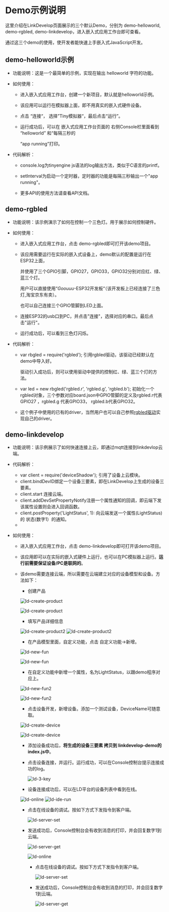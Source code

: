 # Demo示例说明

这里介绍在LinkDevelop页面展示的三个默认Demo，分别为 demo-helloworld, demo-rgbled, demo-linkdevelop，进入嵌入式应用工作台即可查看。

通过这三个demo的使用，使开发者能快速上手嵌入式JavaScript开发。



## demo-helloworld示例

* 功能说明：这是一个最简单的示例，实现在输出 helloworld 字符的功能。

* 如何使用：

  * 进入嵌入式应用工作台，创建一个新项目，默认就是helloworld示例。

  * 该应用可以运行在模拟器上面，即不用真实的嵌入式硬件设备。

  * 点击 “连接“， 选择”Tiny模拟器“，最后点击“运行”。

  * 运行成功后，可以在 嵌入式应用工作台页面的 右侧Console栏里面看到 “helloworld” 和“每隔三秒的

    “app running”打印。

* 代码解析：

  * console.log为tinyengine js语法的log输出方法，类似于C语言的printf。

  * setInterval为启动一个定时器，定时器的功能是每隔三秒输出一个"app running"。

  * 更多API的使用方法请查看API文档。

    

## demo-rgbled

* 功能说明：该示例演示了如何在控制一个三色灯。用于展示如何控制硬件。

* 如何使用：

  * 进入嵌入式应用工作台，点击 demo-rgbled即可打开该demo项目。

  * 该应用需要运行在实际的嵌入式设备上，demo默认的配置是运行在ESP32上面，

    并使用了三个GPIO引脚，GPIO27，GPIO33，GPIO32分别对应红、绿、蓝三个灯。

    用户可以直接使用“*Goouuu*-ESP32开发板“（该开发板上已经连接了三色灯,淘宝京东有卖）。

    也可以自己连接三个GPIO管脚到LED上面。

  * 连接ESP32的usb口到PC，并点击"连接"，选择对应的串口。最后点击"运行"。

  * 运行成功后，可以看到三色灯闪烁。

* 代码解析：

  * var rbgled = require('rgbled');  引用rgbled驱动，该驱动已经默认在demo中导入好。

    驱动引入成功后，则可以使用驱动中提供的控制红、绿、蓝三个灯的方法。

  * var led = new rbgled('rgbled.r', 'rgbled.g', 'rgbled.b'); 初始化一个rgbled对象，三个参数对应board.json中GPIO管脚的定义及rgbled.r代表GPIO27 ，rgbled.g 代表GPIO33， rgbled.b代表GPIO32。

  * 这个例子中使用的已有的driver，当然用户也可以自己参照[rgbled驱动](https://github.com/aliyun/TinyEngine/tree/master/scripts/drivers/led/rgbled)实现自己的driver。

    

## demo-linkdevelop

* 功能说明：该示例展示了如何快速连接上云，即通过mqtt连接到linkdevlop云端。

* 代码解析：

  * var client = require('deviceShadow'); 引用了设备上云模块。
  * client.bindDevID绑定一个设备三要素，即在LinkDevelop上生成的设备三要素。
  * client.start 连接云端。
  * client.addDevSetPropertyNotify注册一个属性通知的回调，即云端下发该属性设置则会进入回调函数。
  * client.postProperty('LightStatus', 1): 向云端发送一个属性(LightStatus) 的 状态(数字1）的通知。
  * 

* 如何使用：

  * 进入嵌入式应用工作台，点击 demo-linkdevelop即可打开该demo项目。

  * 该应用即可以在实际的嵌入式硬件上运行，也可以在PC模拟器上运行。**运行前需要保证设备/PC是联网的**。

  * 该demo需要连接云端，所以需要在云端建立对应的设备模型和设备。方法如下：

    * 创建产品

    ![ld-create-product](./graph/ld-demo-png/ld-create-product.jpg)

    

   
      ![ld-create-product]( ./graph/ld-demo-png/ld-create-product.jpg)

     

    * 填写产品详细信息

    ![ld-create-product2](graph/ld-demo-png/ld-create-product2.jpg)
      ![ld-create-product2](./graph/ld-demo-png/ld-create-product2.jpg)

    * 在产品模型里面，自定义功能，点击 自定义功能->新增。

    ![ld-new-fun](graph/ld-demo-png/ld-new-fun.jpg)

      ![ld-new-fun](./graph/ld-demo-png/ld-new-fun.jpg)

    * 在自定义功能中新增一个属性，名为LightStatus，以跟demo程序对应上。

    ![ld-new-fun2](./graph/ld-demo-png/ld-new-fun2.jpg)

      ![ld-new-fun2](./graph/ld-demo-png/ld-new-fun2.jpg)

    * 点击设备开发，新增设备。添加一个测试设备，DeviceName可随意取。

    ![ld-create-device](graph/ld-demo-png/ld-create-device.jpg)

      ![ld-create-device](./graph/ld-demo-png/ld-create-device.jpg)


    * 添加设备成功后，**将生成的设备三要素 拷贝到 linkdevelop-demo的index.js中**。

    
    * 点击设备连接，并运行。运行成功，可以在Console控制台提示连接成功的log。

      ![ld-3-key](./graph/ld-demo-png/ld-3-key.jpg)

    

    * 设备连接成功后，可以在LD平台的设备列表中看到在线。

    ![ld-online](graph/ld-demo-png/ld-online.jpg)
      ![ld-ide-run](./graph/ld-demo-png/ld-ide-run.jpg)


    

    * 点击在线设备的调试。按如下方式下发指令到客户端。

      ![ld-server-set](graph/ld-demo-png/ld-server-set.jpg)

      

    * 发送成功后，Console控制台会有收到消息的打印，并会回复数字1到云端。

      ![ld-server-get](graph/ld-demo-png/ld-server-get.jpg)

      ![ld-online](./graph/ld-demo-png/ld-online.jpg)

      

      * 点击在线设备的调试。按如下方式下发指令到客户端。

        ![ld-server-set](./graph/ld-demo-png/ld-server-set.jpg)

      * 发送成功后，Console控制台会有收到消息的打印，并会回复数字1到云端。

        ![ld-server-get](./graph/ld-demo-png/ld-server-get.jpg)

  
